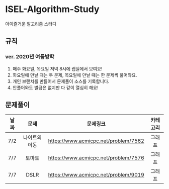 # ISEL-Algorithm-Study
아이즐거운 알고리즘 스터디 

## 규칙

### ver. 2020년 여름방학

1. 매주 화요일, 목요일 저녁 8시에 랩실에서 모여요!
2. 화요일에 만날 때는 두 문제, 목요일에 만날 때는 한 문제씩 풀어와요.
3. 개인 브랜치를 만들어서 문제풀이 소스를 기록합니다. 
4. 안풀어와도 벌금은 없지만 다 같이 열심히 해요!

## 문제풀이

| 날짜| 문제|문제링크| 카테고리|
|:-:| :-:|:-:|:-:|
|7/2|나이트의 이동|https://www.acmicpc.net/problem/7562| 그래프
|7/7|토마토|https://www.acmicpc.net/problem/7576| 그래프
|7/7|DSLR|https://www.acmicpc.net/problem/9019| 그래프
